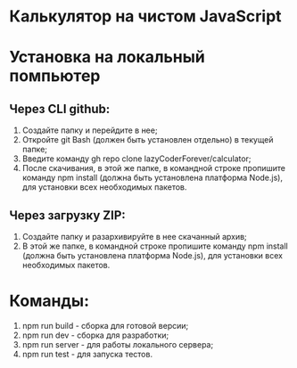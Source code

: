 # Калькулятор на чистом JavaScript

Установка на локальный помпьютер
=====================

Через CLI github: 
-----------------------------------

1) Создайте папку и перейдите в нее;
2) Откройте git Bash (должен быть установлен отдельно) в текущей папке;
3) Введите команду gh repo clone lazyCoderForever/calculator;
4) После скачивания, в этой же папке, в командной строке пропишите команду npm install (должна быть установлена платформа Node.js), для установки всех необходимых пакетов.

Через загрузку ZIP: 
-----------------------------------

1) Создайте папку и разархивируйте в нее скачанный архив;
3) В этой же папке, в командной строке пропишите команду npm install (должна быть установлена платформа Node.js), для установки всех необходимых пакетов.

Команды:
=====================
1) npm run build - сборка для готовой версии;
2) npm run dev - сборка для разработки;
3) npm run server - для работы локального сервера;
4) npm run test - для запуска тестов.


